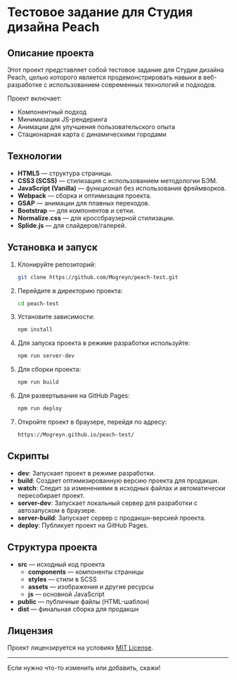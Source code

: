 # Тестовое задание для Студия дизайна Peach

## Описание проекта

Этот проект представляет собой тестовое задание для Студии дизайна Peach, целью которого является продемонстрировать навыки в веб-разработке с использованием современных технологий и подходов. 

Проект включает:
- Компонентный подход
- Минимизация JS-рендеринга
- Анимации для улучшения пользовательского опыта
- Стационарная карта с динамическими городами

## Технологии

- **HTML5** — структура страницы.
- **CSS3 (SCSS)** — стилизация с использованием методологии БЭМ.
- **JavaScript (Vanilla)** — функционал без использования фреймворков.
- **Webpack** — сборка и оптимизация проекта.
- **GSAP** — анимации для плавных переходов.
- **Bootstrap** — для компонентов и сетки.
- **Normalize.css** — для кроссбраузерной стилизации.
- **Splide.js** — для слайдеров/галерей.

## Установка и запуск

1. Клонируйте репозиторий:

   ```bash
   git clone https://github.com/Mogreyn/peach-test.git
   ```

2. Перейдите в директорию проекта:

   ```bash
   cd peach-test
   ```

3. Установите зависимости:

   ```bash
   npm install
   ```

4. Для запуска проекта в режиме разработки используйте:

   ```bash
   npm run server-dev
   ```

5. Для сборки проекта:

   ```bash
   npm run build
   ```

6. Для развертывания на GitHub Pages:

   ```bash
   npm run deploy
   ```

7. Откройте проект в браузере, перейдя по адресу:

   ```
   https://Mogreyn.github.io/peach-test/
   ```

## Скрипты

- **dev**: Запускает проект в режиме разработки.
- **build**: Создает оптимизированную версию проекта для продакшн.
- **watch**: Следит за изменениями в исходных файлах и автоматически пересобирает проект.
- **server-dev**: Запускает локальный сервер для разработки с автозапуском в браузере.
- **server-build**: Запускает сервер с продакшн-версией проекта.
- **deploy**: Публикует проект на GitHub Pages.

## Структура проекта

- **src** — исходный код проекта
  - **components** — компоненты страницы
  - **styles** — стили в SCSS
  - **assets** — изображения и другие ресурсы
  - **js** — основной JavaScript
- **public** — публичные файлы (HTML-шаблон)
- **dist** — финальная сборка для продакшн

## Лицензия

Проект лицензируется на условиях [MIT License](LICENSE).

---

Если нужно что-то изменить или добавить, скажи!
